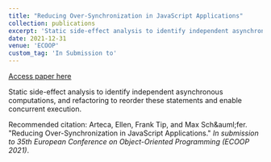 ```yaml
---
title: "Reducing Over-Synchronization in JavaScript Applications"
collection: publications
excerpt: 'Static side-effect analysis to identify independent asynchronous computations, and refactoring to reorder these statements and enable concurrent execution.'
date: 2021-12-31
venue: 'ECOOP'
custom_tag: 'In Submission to'
---
```


<a href='http://emarteca.github.io/files/ecoop21.pdf'>Access paper here</a>

Static side-effect analysis to identify independent asynchronous computations, and refactoring to reorder these statements and enable concurrent execution.

Recommended citation: Arteca, Ellen, Frank Tip, and Max Sch&‌auml;fer. "Reducing Over-Synchronization in JavaScript Applications." <i>In submission to 35th European Conference on Object-Oriented Programming (ECOOP 2021)</i>.